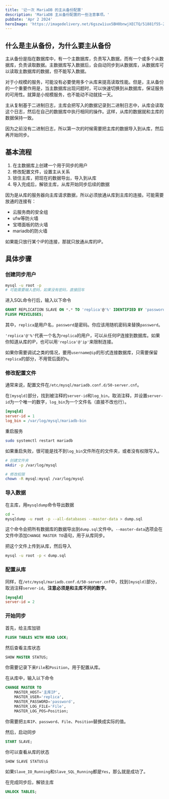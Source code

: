 ```yaml
---
title: '记一次 MariaDB 的主从备份配置'
description: 'MariaDB 主从备份配置的一些注意事项。'
pubDate: 'Apr 2 2024'
heroImage: 'https://imagedelivery.net/6gszw1iux5BH0bnwjXECTQ/51881f55-2f8d-47ec-da3d-5b97542ff400/small'
---
```


## 什么是主从备份，为什么要主从备份

主从备份是指在数据库中，有一个主数据库，负责写入数据，而有一个或多个从数据库，负责读取数据。主数据库写入数据后，会自动同步到从数据库，从数据库可以读取主数据库的数据，但不能写入数据。

对于小规模的服务，可能没有必要使用多个从库来提高读取性能。但是，主从备份的一个重要作用是，当主数据库出现问题时，可以快速切换到从数据库，保证服务的可用性。就算是小规模服务，也不能动不动就挂一天。

主从复制基于二进制日志，主库会把写入的数据记录到二进制日志中，从库会读取这个日志，然后在自己的数据库中执行相同的操作。这样，从库的数据就和主库的数据保持一致。

因为之前没有二进制日志，所以第一次的时候需要把主库的数据导入到从库，然后再开始同步。

## 基本流程

1. 在主数据库上创建一个用于同步的用户
2. 修改配置文件，设置主从关系
3. 锁住主库，把现在的数据导出，导入到从库
4. 导入完成后，解锁主库，从库开始同步后续的数据

因为是从库的服务器向主库请求数据，所以必须放通从库到主库的连接。可能需要放通的连接有：

- 云服务商的安全组
- ufw等防火墙
- 宝塔面板的防火墙
- mariadb的防火墙

如果能只放行某个IP的连接，那就只放通从库的IP。

## 具体步骤

### 创建同步用户

```bash
mysql -u root -p
# 可能需要输入密码，如果没有密码，直接回车
```

进入SQL命令行后，输入以下命令

```sql
GRANT REPLICATION SLAVE ON *.* TO 'replica'@'%' IDENTIFIED BY 'password';
FLUSH PRIVILEGES;
```

其中，`replica`是用户名，`password`是密码。你应该用随机密码来替换`password`。

`'replica'@'%'`代表一个名为`replica`的用户，可以从任何IP连接到数据库。如果你知道从库的IP，也可以用`'replica'@'ip'`来限制连接。

如果你需要调试之类的情况，要用`username@ip`的形式连接数据库，只需要保留`replica`的部分，不用管后面的`%`。

### 修改配置文件

通常来说，配置文件在`/etc/mysql/mariadb.conf.d/50-server.cnf`。

在`[mysqld]`部分，找到被注释的`server-id`和`log_bin`，取消注释，并设置`server-id`为一个唯一的数字，`log_bin`为一个文件名（直接不改也行）。

```ini
[mysqld]
server-id = 1
log_bin = /var/log/mysql/mariadb-bin
```

重启服务

```bash
sudo systemctl restart mariadb
```

如果重启失败，很可能是找不到`log_bin`文件所在的文件夹，或者没有权限写入。

```bash
# 创建文件夹
mkdir -p /var/log/mysql

# 修改权限
chown -R mysql:mysql /var/log/mysql
```

### 导入数据

在主库，用`mysqldump`命令导出数据

```bash
cd ~
mysqldump -u root -p --all-databases --master-data > dump.sql
```

这个命令会把所有数据库的数据导出到`dump.sql`文件中。`--master-data`选项会在文件中添加`CHANGE MASTER TO`语句，用于从库同步。

把这个文件上传到从库，然后导入

```bash
mysql -u root -p < dump.sql
```

### 配置从库

同样，在`/etc/mysql/mariadb.conf.d/50-server.cnf`中，找到`[mysqld]`部分，取消注释`server-id`。**注意必须是和主库不同的数字**。

```ini
[mysqld]
server-id = 2
```

### 开始同步

首先，给主库加锁

```sql
FLUSH TABLES WITH READ LOCK;
```

然后查看主库状态

```sql
SHOW MASTER STATUS;
```

你需要记录下来`File`和`Position`，用于配置从库。

在从库中，输入以下命令

```sql
CHANGE MASTER TO
    MASTER_HOST='主库IP',
    MASTER_USER='replica',
    MASTER_PASSWORD='password',
    MASTER_LOG_FILE='File',
    MASTER_LOG_POS=Position;
```

你需要把`主库IP`、`password`、`File`、`Position`替换成实际的值。

然后，启动同步

```sql
START SLAVE;
```

你可以查看从库的状态

```sql
SHOW SLAVE STATUS\G
```

如果`Slave_IO_Running`和`Slave_SQL_Running`都是`Yes`，那么就是成功了。

在完成同步后，解锁主库

```sql
UNLOCK TABLES;
```